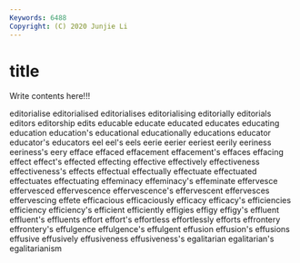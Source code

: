 ```yaml
---
Keywords: 6488
Copyright: (C) 2020 Junjie Li
---
```


# title

Write contents here!!!
 
editorialise 
editorialised 
editorialises 
editorialising 
editorially 
editorials 
editors 
editorship 
edits
educable 
educate 
educated 
educates 
educating 
education 
education's 
educational 
educationally 
educations
educator 
educator's 
educators 
eel 
eel's 
eels 
eerie 
eerier 
eeriest 
eerily
eeriness 
eeriness's 
eery 
efface 
effaced 
effacement 
effacement's 
effaces 
effacing 
effect
effect's 
effected 
effecting 
effective 
effectively 
effectiveness 
effectiveness's 
effects 
effectual 
effectually
effectuate 
effectuated 
effectuates 
effectuating 
effeminacy 
effeminacy's 
effeminate 
effervesce 
effervesced 
effervescence
effervescence's 
effervescent 
effervesces 
effervescing 
effete 
efficacious 
efficaciously 
efficacy 
efficacy's 
efficiencies
efficiency 
efficiency's 
efficient 
efficiently 
effigies 
effigy 
effigy's 
effluent 
effluent's 
effluents
effort 
effort's 
effortless 
effortlessly 
efforts 
effrontery 
effrontery's 
effulgence 
effulgence's 
effulgent
effusion 
effusion's 
effusions 
effusive 
effusively 
effusiveness 
effusiveness's 
egalitarian 
egalitarian's 
egalitarianism
